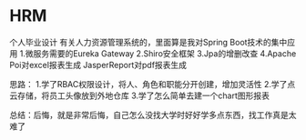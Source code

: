 # HRM
个人毕业设计 有关人力资源管理系统的，里面算是我对Spring Boot技术的集中应用
1.微服务需要的Eureka Gateway
2.Shiro安全框架
3.Jpa的增删改查
4.Apache Poi对excel报表生成 JasperReport对pdf报表生成

思路：
1.学了RBAC权限设计，将人、角色和职能分开创建，增加灵活性
2.学了点云存储，将员工头像放到外地仓库
3.学了怎么简单去建一个chart图形报表

总结：后悔，就是非常后悔，自己怎么没找大学时好好学多点东西，找工作真是太难了
